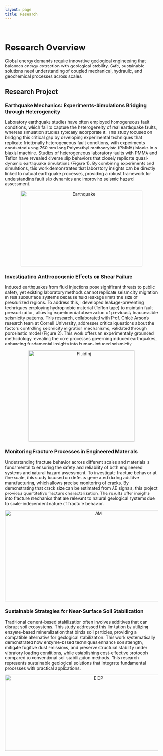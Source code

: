 ```yaml
---
layout: page
title: Research 
---
```


<br/>


# Research Overview

Global energy demands require innovative geological engineering that balances energy extraction with geological stability. Safe, sustainable solutions need understanding of coupled mechanical, hydraulic, and geochemical processes across scales.


## Research Project

### Earthquake Mechanics: Experiments-Simulations Bridging through Heterogeneity
Laboratory earthquake studies have often employed homogeneous fault conditions, which fail to capture the heterogeneity of real earthquake faults, whereas simulation studies typically incorporate it. This study focused on bridging this critical gap by developing experimental techniques that replicate frictionally heterogeneous fault conditions, with experiments conducted using 760 mm long Polymethyl methacrylate (PMMA) blocks in a biaxial machine. Studies of heterogeneous laboratory faults with PMMA and Teflon have revealed diverse slip behaviors that closely replicate quasi-dynamic earthquake simulations (Figure 1). By combining experiments and simulations, this work demonstrates that laboratory insights can be directly linked to natural earthquake processes, providing a robust framework for understanding fault slip dynamics and improving seismic hazard assessment.
<p align="center">
<img width="400" height="250" alt="Earthquake" src="https://github.com/user-attachments/assets/cdd13c31-e2ad-4ede-be2d-9fdcf48739f4" />
</p>
  
### Investigating Anthropogenic Effects on Shear Failure
Induced earthquakes from fluid injections pose significant threats to public safety, yet existing laboratory methods cannot replicate seismicity migration in real subsurface systems because fluid leakage limits the size of pressurized regions. To address this, I developed leakage-preventing techniques employing hydrophobic material (Teflon tape) to maintain fault pressurization, allowing experimental observation of previously inaccessible seismicity patterns. This research, collaborated with Prof. Chloé Arson’s research team at Cornell University, addresses critical questions about the factors controlling seismicity migration mechanisms, validated through poroelastic model (Figure 2). This work offers an experimentally grounded methodology revealing the core processes governing induced earthquakes, enhancing fundamental insights into human-induced seismicity. 
<p align="center">
<img width="350" height="300" alt="FluidInj" src="https://github.com/user-attachments/assets/d5e295bb-7f67-4cee-8225-08abbefd17e5" />
</p>

### Monitoring Fracture Processes in Engineered Materials
Understanding fracture behavior across different scales and materials is fundamental to ensuring the safety and reliability of both engineered systems and natural hazard assessment. To investigate fracture behavior at fine scale, this study focused on defects generated during additive manufacturing, which allows precise monitoring of cracks. By demonstrating that crack size can be estimated from AE signals, this project provides quantitative fracture characterization. The results offer insights into fracture mechanics that are relevant to natural geological systems due to scale-independent nature of fracture behavior.
<p align="center">
<img width="600" height="300" alt="AM" src="https://github.com/user-attachments/assets/4599602d-3bd8-43a9-a0da-eaf85e4408dd" />
</p>
 
### Sustainable Strategies for Near-Surface Soil Stabilization
Traditional cement-based stabilization often involves additives that can disrupt soil ecosystems. This study addressed this limitation by utilizing enzyme-based mineralization that binds soil particles, providing a compatible alternative for geological stabilization. This work systematically demonstrated how enzyme-based techniques enhance soil strength, mitigate fugitive dust emissions, and preserve structural stability under vibratory loading conditions, while establishing cost-effective protocols compared to conventional soil stabilization methods. This research represents sustainable geological solutions that integrate fundamental processes with practical applications. 
<p align="center">
<img width="600" height="250" alt="EICP" src="https://github.com/user-attachments/assets/7e63e6a1-8356-4974-b227-a9cb3ff5f56d" />
</p>


